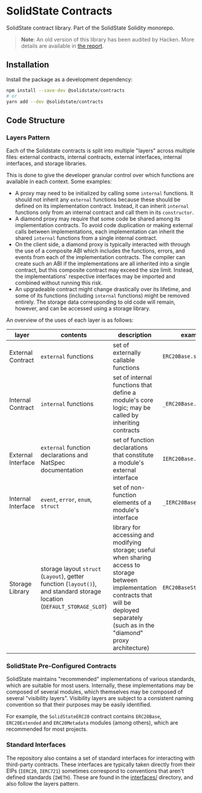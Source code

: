 # SolidState Contracts

SolidState contract library. Part of the SolidState Solidity monorepo.

> **Note**: An old version of this library has been audited by Hacken. More details are available in [the report](https://hacken.io/wp-content/uploads/2021/10/15092021_Premia_SC_Audit_Report.pdf).

## Installation

Install the package as a development dependency:

```bash
npm install --save-dev @solidstate/contracts
# or
yarn add --dev @solidstate/contracts
```

## Code Structure

### Layers Pattern

Each of the Solidstate contracts is split into multiple "layers" across multiple files: external contracts, internal contracts, external interfaces, internal interfaces, and storage libraries.

This is done to give the developer granular control over which functions are available in each context. Some examples:

- A proxy may need to be initialized by calling some `internal` functions. It should not inherit any `external` functions because these should be defined on its implementation contract. Instead, it can inherit `internal` functions only from an internal contract and call them in its `constructor`.
- A diamond proxy may require that some code be shared among its implementation contracts. To avoid code duplication or making external calls between implementations, each implementation can inherit the shared `internal` functions from a single internal contract.
- On the client side, a diamond proxy is typically interacted with through the use of a composite ABI which includes the functions, errors, and events from each of the implementation contracts. The compiler can create such an ABI if the implementations are all inherited into a single contract, but this composite contract may exceed the size limit. Instead, the implementations' respective interfaces may be imported and combined without running this risk.
- An upgradeable contract might change drastically over its lifetime, and some of its functions (including `internal` functions) might be removed entirely. The storage data corresponding to old code will remain, however, and can be accessed using a storage library.

An overview of the uses of each layer is as follows:

| layer              | contents                                                                                                                 | description                                                                                                                                                                                        | example                |
| ------------------ | ------------------------------------------------------------------------------------------------------------------------ | -------------------------------------------------------------------------------------------------------------------------------------------------------------------------------------------------- | ---------------------- |
| External Contract  | `external` functions                                                                                                     | set of externally callable functions                                                                                                                                                               | `ERC20Base.sol`        |
| Internal Contract  | `internal` functions                                                                                                     | set of internal functions that define a module's core logic; may be called by inheriting contracts                                                                                                 | `_ERC20Base.sol`       |
| External Interface | `external` function declarations and NatSpec documentation                                                               | set of function declarations that constitute a module's external interface                                                                                                                         | `IERC20Base.sol`       |
| Internal Interface | `event`, `error`, `enum`, `struct`                                                                                       | set of non-function elements of a module's interface                                                                                                                                               | `_IERC20Base.sol`      |
| Storage Library    | storage layout `struct` (`Layout`), getter function (`layout()`), and standard storage location (`DEFAULT_STORAGE_SLOT`) | library for accessing and modifying storage; useful when sharing access to storage between implementation contracts that will be deployed separately (such as in the "diamond" proxy architecture) | `ERC20BaseStorage.sol` |

### SolidState Pre-Configured Contracts

SolidState maintains "recommended" implementations of various standards, which are suitable for most users. Internally, these implementations may be composed of several modules, which themselves may be composed of several "visibility layers". Visibility layers are subject to a consistent naming convention so that their purposes may be easily identified.

For example, the `SolidStateERC20` contract contains `ERC20Base`, `ERC20Extended` and `ERC20Metadata` modules (among others), which are recommended for most projects.

### Standard Interfaces

The repository also contains a set of standard interfaces for interacting with third-party contracts. These interfaces are typically taken directly from their EIPs (`IERC20`, `IERC721`) sometimes correspond to conventions that aren't defined standards (`IWETH`). These are found in the [interfaces/](./interfaces/) directory, and also follow the layers pattern.
